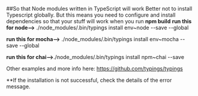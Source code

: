 ##So that Node modules written in TypeScript will work
Better not to install Typescript globally. But this means you need to configure and install dependencies so that your stuff will work when you run **npm build**
**run this for node-->** ./node_modules/.bin/typings install env~node --save --global  

**run this for mocha-->** ./node_modules/.bin/typings install env~mocha --save --global

**run this for chai-->**./node_modules/.bin/typings install npm~chai --save

Other examples and more info here: https://github.com/typings/typings

**If the installation is not successful, check the details of the error message.
